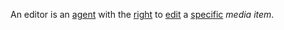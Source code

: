 An editor is an [agent](https://github.com/gcassel/Modular-Organization-Terminology/blob/master/terms/agent.md) with the [right](https://github.com/gcassel/Modular-Organization-Terminology/blob/master/terms/right.md) to [edit](https://github.com/gcassel/Modular-Organization-Terminology/blob/master/terms/edit.md) a [specific](https://github.com/gcassel/Modular-Organization-Terminology/blob/master/terms/specific.md) *media* *item*.
